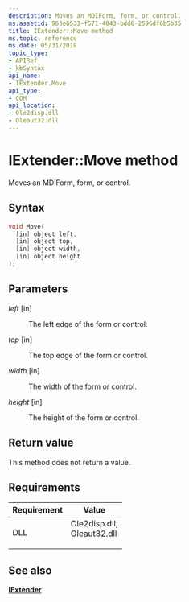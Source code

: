 ```yaml
---
description: Moves an MDIForm, form, or control.
ms.assetid: 963e6533-f571-4043-bdd8-2596df6b5b35
title: IExtender::Move method
ms.topic: reference
ms.date: 05/31/2018
topic_type: 
- APIRef
- kbSyntax
api_name: 
- IExtender.Move
api_type: 
- COM
api_location: 
- Ole2disp.dll
- Oleaut32.dll
---
```


# IExtender::Move method

Moves an MDIForm, form, or control.

## Syntax


```C++
void Move(
  [in] object left,
  [in] object top,
  [in] object width,
  [in] object height
);
```



## Parameters

<dl> <dt>

*left* \[in\]
</dt> <dd>

The left edge of the form or control.

</dd> <dt>

*top* \[in\]
</dt> <dd>

The top edge of the form or control.

</dd> <dt>

*width* \[in\]
</dt> <dd>

The width of the form or control.

</dd> <dt>

*height* \[in\]
</dt> <dd>

The height of the form or control.

</dd> </dl>

## Return value

This method does not return a value.

## Requirements



| Requirement | Value |
|----------------|-------------------------------------------------------------------------------------------------------------------------------------------------------------|
| DLL<br/> | <dl> <dt>Ole2disp.dll; </dt> <dt>Oleaut32.dll</dt> </dl> |



## See also

<dl> <dt>

[**IExtender**](iextender.md)
</dt> </dl>

 

 




